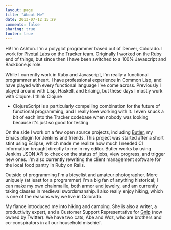 ```yaml
---
layout: page
title: "About Me"
date: 2013-07-12 15:29
comments: false
sharing: true
footer: true
---
```


Hi! I'm Ashton. I'm a polyglot programmer based out of Denver,
Colorado. I work for [Pivotal Labs](http://www.pivotallabs.com) on the
[Tracker](http://www.pivotaltracker.com) team. Originally I worked on
the Ruby end of things, but since then I have been switched to a 100%
Javascript and Backbone.js role.

While I currently work in Ruby and Javascript, I'm really a functional
programmer at heart. I have professional experience in Common Lisp, and
have played with every functional language I've come across. Previously
I played around with Lisp, Haskell, and Erlaing, but these days I mostly
work with Clojure. I think Clojure
+ ClojureScript is a particularly compelling combination for the future
of functional programming, and I really love working with it. I even
snuck a bit of each into the Tracker codebase when nobody was looking
because it's just so good for testing.

On the side I work on a few open source projects, including
[Butler](https://github.com/AshtonKem/Butler), my Emacs plugin for
Jenkins and friends. This project was started after a short stint
using Eclipse, which made me realize how much I needed CI information
brought directly to me in my editor. Butler works by using Jenkins JSON
API to check on the status of jobs, view progress, and trigger new ones.
I'm also currently rewriting the client management software for the local
food pantry in Ruby on Rails.

Outside of programming I'm a bicyclist and amateur photographer. More
uniquely (at least for a programmer) I'm a big fan of anything
historical; I can make my own chainmaille, both armor and jewelry, and
am currently taking classes in medieval swordsmanship. I also really
enjoy hiking, which is one of the reasons why we live in Colorado.

My fiance introduced me into hiking and camping. She is also a writer, a
productivity expert, and a Customer Support Representative for
[Gnip](http://www.gnip.com) (now owned by Twitter). We have two cats,
Abe and Woz, who are brothers and co-conspirators in all our household
mischief.
